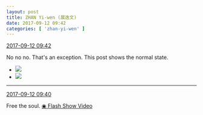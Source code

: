 ```yaml
---
layout: post
title: ZHAN Yi-wen (展逸文)
date: 2017-09-12 09:42
categories: [ 'zhan-yi-wen' ]
---
```


<div class="weibo-info">
  <a href="http://weibo.com/6108090526/Flr5QFeXa">2017-09-12 09:42</a>
</div>

No no no. That's an exception. This post shows the normal state.

<!-- more -->

<ul class="weibo-pic-list-1">
  <li class="weibo-pic">
    <a href="http://wx1.sinaimg.cn/mw690/006FmVn8gy1fjgj99netij30k00zk0vs.jpg"><img src="//wx1.sinaimg.cn/thumb150/006FmVn8gy1fjgj99netij30k00zk0vs.jpg" /></a>
  </li>
  <li class="weibo-pic">
    <a href="http://wx4.sinaimg.cn/mw690/006FmVn8gy1fjgj97eydbj30k00zkq8m.jpg"><img src="//wx4.sinaimg.cn/thumb150/006FmVn8gy1fjgj97eydbj30k00zkq8m.jpg" /></a>
  </li>
</ul>

---

<div class="weibo-info">
  <a href="http://weibo.com/6108090526/Flr5imryP">2017-09-12 09:40</a>
</div>

Free the soul. [◉ Flash Show Video](http://www.miaopai.com/show/ybEuyeehrSZ1vJo7bSAZyWvFKeC1G0IdStEUYg__.htm)
